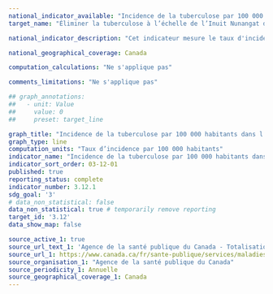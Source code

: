 ```yaml
---
national_indicator_available: "Incidence de la tuberculose par 100 000 habitants dans l’Inuit Nunangat"
target_name: "Éliminer la tuberculose à l’échelle de l’Inuit Nunangat d’ici 2030, et réduire l’incidence de la tuberculose active d’au moins 50 % d’ici 2025"

national_indicator_description: "Cet indicateur mesure le taux d'incidence de la tuberculose par 100 000 habitants dans l’Inuit Nunangat."

national_geographical_coverage: Canada

computation_calculations: "Ne s'applique pas"

comments_limitations: "Ne s'applique pas"

## graph_annotations:
##   - unit: Value
##     value: 0
##     preset: target_line

graph_title: "Incidence de la tuberculose par 100 000 habitants dans l’Inuit Nunangat"
graph_type: line
computation_units: "Taux d’incidence par 100 000 habitants"
indicator_name: "Incidence de la tuberculose par 100 000 habitants dans l’Inuit Nunangat"
indicator_sort_order: 03-12-01
published: true
reporting_status: complete
indicator_number: 3.12.1
sdg_goal: '3'
# data_non_statistical: false
data_non_statistical: true # temporarily remove reporting
target_id: '3.12'
data_show_map: false

source_active_1: true
source_url_text_1: 'Agence de la santé publique du Canada - Totalisation personnalisée'
source_url_1: https://www.canada.ca/fr/sante-publique/services/maladies/tuberculose/surveillance.html
source_organisation_1: "Agence de la santé publique du Canada"
source_periodicity_1: Annuelle
source_geographical_coverage_1: Canada
---
```

